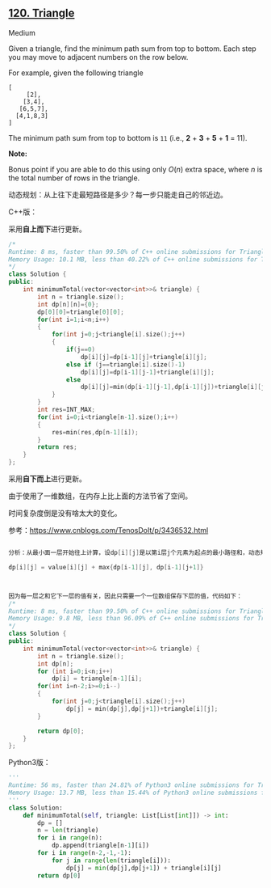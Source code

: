 ## [120. Triangle](https://leetcode.com/problems/triangle/)

Medium

Given a triangle, find the minimum path sum from top to bottom. Each step you may move to adjacent numbers on the row below.

For example, given the following triangle

```
[
     [2],
    [3,4],
   [6,5,7],
  [4,1,8,3]
]
```

The minimum path sum from top to bottom is `11` (i.e., **2** + **3** + **5** + **1** = 11).

**Note:**

Bonus point if you are able to do this using only *O*(*n*) extra space, where *n* is the total number of rows in the triangle.

动态规划：从上往下走最短路径是多少？每一步只能走自己的邻近边。

C++版：

采用**自上而下**进行更新。

```c++
/*
Runtime: 8 ms, faster than 99.50% of C++ online submissions for Triangle.
Memory Usage: 10.1 MB, less than 40.22% of C++ online submissions for Triangle.
*/
class Solution {
public:
    int minimumTotal(vector<vector<int>>& triangle) {
        int n = triangle.size();
        int dp[n][n]={0};
        dp[0][0]=triangle[0][0];
        for(int i=1;i<n;i++)
        {
            for(int j=0;j<triangle[i].size();j++)
            {
                if(j==0)
                    dp[i][j]=dp[i-1][j]+triangle[i][j];
                else if (j==triangle[i].size()-1)
                    dp[i][j]=dp[i-1][j-1]+triangle[i][j];
                else
                    dp[i][j]=min(dp[i-1][j-1],dp[i-1][j])+triangle[i][j];
            }
        }
        int res=INT_MAX;
        for(int i=0;i<triangle[n-1].size();i++)
        {
            res=min(res,dp[n-1][i]);
        }
        return res;
    }
};
```

采用**自下而上**进行更新。

由于使用了一维数组，在内存上比上面的方法节省了空间。

时间复杂度倒是没有啥太大的变化。

参考：https://www.cnblogs.com/TenosDoIt/p/3436532.html

```c++

分析：从最小面一层开始往上计算，设dp[i][j]是以第i层j个元素为起点的最小路径和，动态规划方程如下

dp[i][j] = value[i][j] + max{dp[i-1][j], dp[i-1][j+1]}



因为每一层之和它下一层的值有关，因此只需要一个一位数组保存下层的值，代码如下： 
/*
Runtime: 8 ms, faster than 99.50% of C++ online submissions for Triangle.
Memory Usage: 9.8 MB, less than 96.09% of C++ online submissions for Triangle.
*/
class Solution {
public:
    int minimumTotal(vector<vector<int>>& triangle) {
        int n = triangle.size();
        int dp[n];
        for (int i=0;i<n;i++)
            dp[i] = triangle[n-1][i];
        for(int i=n-2;i>=0;i--)
        {
            for(int j=0;j<triangle[i].size();j++)
                dp[j] = min(dp[j],dp[j+1])+triangle[i][j]; 
        }

        return dp[0];
    }
};
```

Python3版：

```python
'''
Runtime: 56 ms, faster than 24.81% of Python3 online submissions for Triangle.
Memory Usage: 13.7 MB, less than 15.44% of Python3 online submissions for Triangle.
'''
class Solution:
    def minimumTotal(self, triangle: List[List[int]]) -> int:
        dp = []
        n = len(triangle)
        for i in range(n):
            dp.append(triangle[n-1][i])
        for i in range(n-2,-1,-1):
            for j in range(len(triangle[i])):
                dp[j] = min(dp[j],dp[j+1]) + triangle[i][j]
        return dp[0]
        
```

